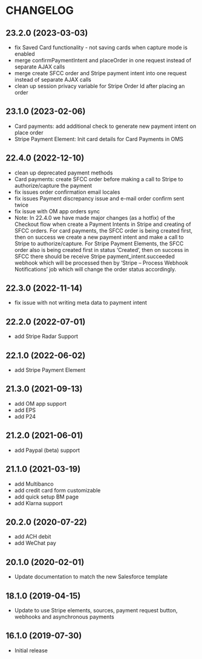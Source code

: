# CHANGELOG

## 23.2.0 (2023-03-03)
* fix Saved Card functionality - not saving cards when capture mode is enabled
* merge confirmPaymentIntent and placeOrder in one request instead of separate AJAX calls
* merge create SFCC order and Stripe payment intent into one request instead of separate AJAX calls
* clean up session privacy variable for Stripe Order Id after placing an order

## 23.1.0 (2023-02-06)
* Card payments: add additional check to generate new payment intent on place order
* Stripe Payment Element: Init card details for Card Payments in OMS


## 22.4.0 (2022-12-10)
* clean up deprecated payment methods
* Card payments: create SFCC order before making a call to Stripe to authorize/capture the payment
* fix issues order confirmation email locales
* fix issues Payment discrepancy issue and e-mail order confirm sent twice
* fix issue with OM app orders sync
* Note: In 22.4.0 we have made major changes (as a hotfix) of the Checkout flow when create a Payment Intents in Stripe and creating of SFCC orders. For card payments, the SFCC order is being created first, then on success we create a new payment intent and make a call to Stripe to authorize/capture. For Stripe Payment Elements, the SFCC order also is being created first in status ‘Created’, then on success in SFCC there should be receive Stripe payment_intent.succeeded webhook which will be processed then by ‘Stripe – Process Webhook Notifications’ job which will change the order status accordingly.

## 22.3.0 (2022-11-14)
* fix issue with not writing meta data to payment intent

## 22.2.0 (2022-07-01)
* add Stripe Radar Support

## 22.1.0 (2022-06-02)
* add Stripe Payment Element

## 21.3.0 (2021-09-13)
* add OM app support
* add EPS
* add P24

## 21.2.0 (2021-06-01)
* add Paypal (beta) support

## 21.1.0 (2021-03-19)
* add Multibanco
* add credit card form customizable
* add quick setup BM page
* add Klarna support

## 20.2.0 (2020-07-22)
* add ACH debit
* add WeChat pay

## 20.1.0 (2020-02-01)
* Update documentation to match the new Salesforce template

## 18.1.0 (2019-04-15)
* Update to use Stripe elements, sources, payment request button, webhooks and asynchronous payments

## 16.1.0 (2019-07-30)
* Initial release

